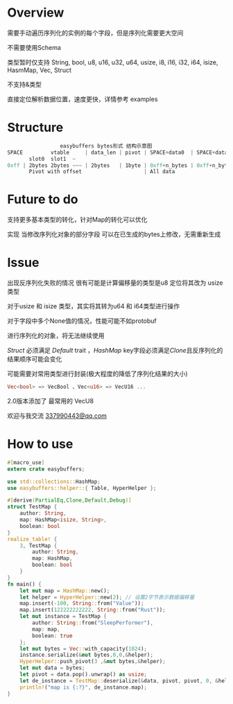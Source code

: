 # Overview

需要手动遍历序列化的实例的每个字段，但是序列化需要更大空间

不需要使用Schema

类型暂时仅支持 String, bool, u8, u16, u32, u64, usize, i8, i16, i32, i64, isize, HasmMap, Vec, Struct

不支持&类型

直接定位解析数据位置，速度更快，详情参考 examples

# Structure

```rust
                 easybuffers bytes形式 结构示意图  
SPACE         vtable     | data_len | pivot | SPACE+data0  | SPACE+data1  | ~ |
       slot0  slot1  ~  
0xff | 2bytes 2bytes ~~~ | 2bytes   | 1byte | 0xff+n_bytes | 0xff+n_bytes | ~ |
       Pivot with offset                    | All data                        | 
```
# Future to do

支持更多基本类型的转化，针对Map的转化可以优化

实现 当修改序列化对象的部分字段 可以在已生成的bytes上修改，无需重新生成

# Issue

出现反序列化失败的情况 很有可能是计算偏移量的类型是u8 定位将其改为 usize 类型

对于usize 和 isize 类型，其实将其转为u64 和 i64类型进行操作

对于字段中多个None值的情况，性能可能不如protobuf

进行序列化的对象，将无法继续使用

*Struct* 必须满足 *Default* trait ，*HashMap* key字段必须满足*Clone*且反序列化的结果顺序可能会变化

可能需要对常用类型进行封装(极大程度的降低了序列化结果的大小) 
```rust 
Vec<bool> => VecBool 、Vec<u16> => VecU16 ...
``` 
2.0版本添加了 最常用的 VecU8 

欢迎与我交流 337990443@qq.com

# How to use

```rust
#[macro_use]
extern crate easybuffers;

use std::collections::HashMap;
use easybuffers::helper::{ Table, HyperHelper };

#[derive(PartialEq,Clone,Default,Debug)]
struct TestMap {
    author: String,
    map: HashMap<isize, String>,
    boolean: bool
}
realize_table! {
    3, TestMap { 
        author: String,
        map: HashMap,
        boolean: bool
    }
}
fn main() {
    let mut map = HashMap::new();
    let helper = HyperHelper::new(2); // 设置2字节表示数据偏移量
    map.insert(-100, String::from("Value"));
    map.insert(122222222222, String::from("Rust"));
    let mut instance = TestMap {
        author: String::from("SleepPerformer"),
        map: map,
        boolean: true
    };
    let mut bytes = Vec::with_capacity(1024);
    instance.serialize(&mut bytes,0,0,&helper);
    HyperHelper::push_pivot(3 ,&mut bytes,&helper); 
    let mut data = bytes;
    let pivot = data.pop().unwrap() as usize;
    let de_instance = TestMap::deserialize(&data, pivot, pivot, 0, &helper);
    println!("map is {:?}", de_instance.map);
}
```